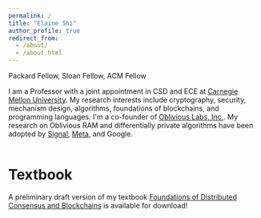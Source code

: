 ```yaml
---
permalink: /
title: "Elaine Shi"
author_profile: true
redirect_from: 
  - /about/
  - /about.html
---
```

Packard Fellow, Sloan Fellow, ACM Fellow 


I am a Professor with a joint appointment in CSD and ECE at [Carnegie Mellon University](https://cmu.edu). My research interests include cryptography, security, mechanism design, algorithms, foundations of blockchains, and programming languages. I'm a co-founder of [Oblivious Labs, Inc.](https://obliviouslabs.com). My research on Oblivious RAM and differentially private algorithms have been adopted by [Signal](https://signal.org/blog/building-faster-oram/), [Meta](https://github.com/facebook/oram), and Google. 
<br>
<br>

Textbook
======
A preliminary draft version of my textbook [Foundations of Distributed Consensus and Blockchains](https://www.distributedconsensus.net/) is available for download!


